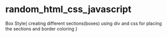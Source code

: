 # random_html_css_javascript
Box Style{
  creating different sections(boxes) using div and css for 
  placing the sections and border coloring 
}
